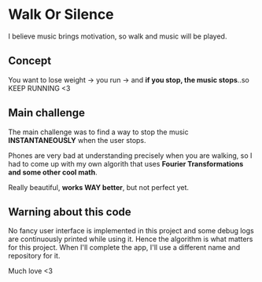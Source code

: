 # Walk Or Silence

I believe music brings motivation, so walk and music will be played.

## Concept

You want to lose weight -> 
you run -> 
and **if you stop, the music stops**..so KEEP RUNNING <3

## Main challenge

The main challenge was to find a way to stop the music **INSTANTANEOUSLY** when the user stops.

Phones are very bad at understanding precisely when you are walking, so I had to come up with my own algorith that uses **Fourier Transformations and some other cool math**.

Really beautiful, **works WAY better**, but not perfect yet.

## Warning about this code

No fancy user interface is implemented in this project and some debug logs are continuously printed while using it. 
Hence the algorithm is what matters for this project.
When I'll complete the app, I'll use a different name and repository for it.

Much love <3
